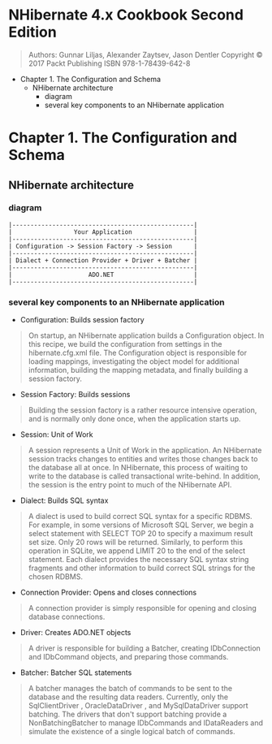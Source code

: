 # NHibernate 4.x Cookbook Second Edition
> Authors: Gunnar Liljas, Alexander Zaytsev, Jason Dentler
> Copyright © 2017 Packt Publishing
> ISBN 978-1-78439-642-8

<!-- MarkdownTOC -->

- Chapter 1. The Configuration and Schema
    - NHibernate architecture
        - diagram
        - several key components to an NHibernate application

<!-- /MarkdownTOC -->

# Chapter 1. The Configuration and Schema
## NHibernate architecture
### diagram
````
|--------------------------------------------------|
|                 Your Application                 |
|--------------------------------------------------|
| Configuration -> Session Factory -> Session      |
|--------------------------------------------------|
| Dialect + Connection Provider + Driver + Batcher |
|--------------------------------------------------|
|                     ADO.NET                      |
|--------------------------------------------------|
````
### several key components to an NHibernate application
>
- Configuration: Builds session factory
> On startup, an NHibernate application builds a Configuration object. In
this recipe, we build the configuration from settings in the
hibernate.cfg.xml file. The Configuration object is responsible for
loading mappings, investigating the object model for additional
information, building the mapping metadata, and finally building a session
factory.
- Session Factory: Builds sessions
>  Building the session factory is a rather resource intensive
operation, and is normally only done once, when the application starts up.
- Session: Unit of Work
> A session represents a Unit of Work in the application. An NHibernate
session tracks changes to entities and writes those changes back to the
database all at once. In NHibernate, this process of waiting to write to the
database is called transactional write-behind. In addition, the session is
the entry point to much of the NHibernate API.
- Dialect: Builds SQL syntax
> A dialect is used to build correct SQL syntax for a specific RDBMS. For
example, in some versions of Microsoft SQL Server, we begin a select
statement with SELECT TOP 20 to specify a maximum result set size. Only
20 rows will be returned. Similarly, to perform this operation in SQLite, we
append LIMIT 20 to the end of the select statement. Each dialect provides
the necessary SQL syntax string fragments and other information to build
correct SQL strings for the chosen RDBMS.
- Connection Provider: Opens and closes connections
> A connection provider is simply responsible for opening and closing
database connections.
- Driver: Creates ADO.NET objects
> A driver is responsible for building a Batcher, creating IDbConnection
and IDbCommand objects, and preparing those commands.
- Batcher: Batcher SQL statements
> A batcher manages the batch of commands to be sent to the database and
the resulting data readers. Currently, only the SqlClientDriver ,
OracleDataDriver , and MySqlDataDriver support batching. The drivers
that don't support batching provide a NonBatchingBatcher to manage
IDbCommands and IDataReaders and simulate the existence of a single
logical batch of commands.
